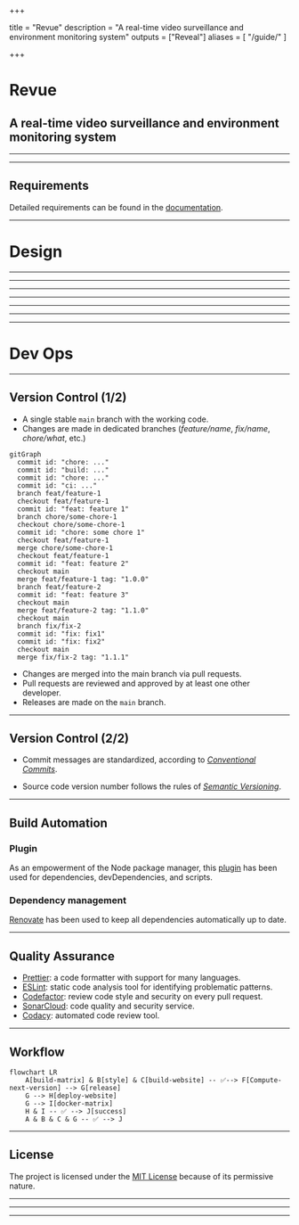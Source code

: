 +++

title = "Revue"
description = "A real-time video surveillance and environment monitoring system"
outputs = ["Reveal"]
aliases = [
    "/guide/"
]

+++

# Revue

## A real-time video surveillance and environment monitoring system

---

<!-- write-here "shared-slides/introduction.md" -->
<!-- end-write -->

---

## Requirements

Detailed requirements can be found in the [documentation](https://revue-org.github.io/revue/docs/report/analysis/business-requirements).


---

# Design

---

<!-- write-here "shared-slides/design/event_storming.md" -->
<!-- end-write -->

---

<!-- write-here "shared-slides/design/bounded_context.md" -->
<!-- end-write -->

---

<!-- write-here "shared-slides/design/context_map.md" -->
<!-- end-write -->

---

<!-- write-here "shared-slides/architecture/architecture.md" -->
<!-- end-write -->

---

<!-- write-here "shared-slides/architecture/microservices.md" -->
<!-- end-write -->

---

<!-- write-here "shared-slides/architecture/clean_architecture.md" -->
<!-- end-write -->

---

# Dev Ops

---

## Version Control (1/2)

- A single stable `main` branch with the working code. 
- Changes are made in dedicated branches (_feature/name_, _fix/name_, _chore/what_, etc.) 

```mermaid
gitGraph
  commit id: "chore: ..."
  commit id: "build: ..."
  commit id: "chore: ..."
  commit id: "ci: ..."
  branch feat/feature-1
  checkout feat/feature-1
  commit id: "feat: feature 1"
  branch chore/some-chore-1
  checkout chore/some-chore-1
  commit id: "chore: some chore 1"
  checkout feat/feature-1
  merge chore/some-chore-1
  checkout feat/feature-1
  commit id: "feat: feature 2"
  checkout main
  merge feat/feature-1 tag: "1.0.0"
  branch feat/feature-2
  commit id: "feat: feature 3"
  checkout main
  merge feat/feature-2 tag: "1.1.0"
  checkout main
  branch fix/fix-2
  commit id: "fix: fix1"
  commit id: "fix: fix2"
  checkout main
  merge fix/fix-2 tag: "1.1.1"
```

- Changes are merged into the main branch via pull requests. 
- Pull requests are reviewed and approved by at least one other developer.
- Releases are made on the `main` branch.

---

## Version Control (2/2)

- Commit messages are standardized, according to _[Conventional Commits](https://www.conventionalcommits.org/en/v1.0.0/)_.


- Source code version number follows the rules of _[Semantic Versioning](https://semver.org/)_.

---

## Build Automation

### Plugin

As an empowerment of the Node package manager, this [plugin](https://github.com/kelvindev15/npm-gradle-plugin) has been used for dependencies, devDependencies, and scripts.

### Dependency management

[Renovate](https://docs.renovatebot.com/) has been used to keep all dependencies automatically up to date.

---

## Quality Assurance

- [Prettier](https://prettier.io/): a code formatter with support for many languages.
- [ESLint](https://eslint.org/): static code analysis tool for identifying problematic patterns.
- [Codefactor](https://www.codefactor.io/): review code style and security on every pull request.
- [SonarCloud](https://www.sonarsource.com/products/sonarcloud/): code quality and security service.
- [Codacy](https://www.codacy.com/): automated code review tool.

--- 

## Workflow

```mermaid
flowchart LR
    A[build-matrix] & B[style] & C[build-website] -- ✅--> F[Compute-next-version] --> G[release]
    G --> H[deploy-website]
    G --> I[docker-matrix]
    H & I -- ✅ --> J[success]
    A & B & C & G -- ✅ --> J
```

---

## License

The project is licensed under the [MIT License](https://mit-license.org/) because of its permissive nature.

---

<!-- write-here "shared-slides/deployment/deployment.md" -->
<!-- end-write -->

---

<!-- write-here "shared-slides/deployment/kubernetes.md" -->
<!-- end-write -->

---

<!-- write-here "shared-slides/deployment/cluster_overview.md" -->
<!-- end-write -->

